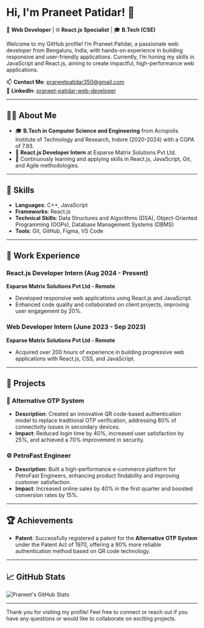 # Hi, I'm Praneet Patidar! 👋

🚀 **Web Developer** | 🌐 **React.js Specialist** | 🎓 **B.Tech (CSE)**

Welcome to my GitHub profile! I’m Praneet Patidar, a passionate web developer from Bengaluru, India, with hands-on experience in building responsive and user-friendly applications. Currently, I’m honing my skills in JavaScript and React.js, aiming to create impactful, high-performance web applications.

📫 **Contact Me**: [praneetpatidar350@gmail.com](mailto:praneetpatidar350@gmail.com)  
🔗 **LinkedIn**: [praneet-patidar-web-developer](https://www.linkedin.com/in/praneet-patidar-web-developer/)

---

## 👨‍💻 About Me
- 🎓 **B.Tech in Computer Science and Engineering** from Acropolis Institute of Technology and Research, Indore (2020-2024) with a CGPA of 7.93.
- 💼 **React.js Developer Intern** at Esparse Matrix Solutions Pvt Ltd. 
- 🌱 Continuously learning and applying skills in React.js, JavaScript, Git, and Agile methodologies.

---

## 🔧 Skills
- **Languages**: C++, JavaScript
- **Frameworks**: React.js
- **Technical Skills**: Data Structures and Algorithms (DSA), Object-Oriented Programming (OOPs), Database Management Systems (DBMS)
- **Tools**: Git, GitHub, Figma, VS Code

---

## 💼 Work Experience

### React.js Developer Intern (Aug 2024 - Present)
**Esparse Matrix Solutions Pvt Ltd - Remote**
- Developed responsive web applications using React.js and JavaScript.
- Enhanced code quality and collaborated on client projects, improving user engagement by 20%.

### Web Developer Intern (June 2023 - Sep 2023)
**Esparse Matrix Solutions Pvt Ltd - Remote**
- Acquired over 200 hours of experience in building progressive web applications with React.js, CSS, and JavaScript.

---

## 📂 Projects

### 🔑 Alternative OTP System
- **Description**: Created an innovative QR code-based authentication model to replace traditional OTP verification, addressing 80% of connectivity issues in secondary devices.
- **Impact**: Reduced login time by 40%, increased user satisfaction by 25%, and achieved a 70% improvement in security.

### ⚙️ PetroFast Engineer
- **Description**: Built a high-performance e-commerce platform for PetroFast Engineers, enhancing product findability and improving customer satisfaction.
- **Impact**: Increased online sales by 40% in the first quarter and boosted conversion rates by 15%.

---

## 🏆 Achievements

- **Patent**: Successfully registered a patent for the **Alternative OTP System** under the Patent Act of 1970, offering a 90% more reliable authentication method based on QR code technology.

---

## 📈 GitHub Stats

![Praneet's GitHub Stats](https://github-readme-stats.vercel.app/api?username=Praneetpatidar09&show_icons=true&theme=radical)

---

Thank you for visiting my profile! Feel free to connect or reach out if you have any questions or would like to collaborate on exciting projects.
